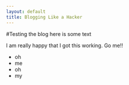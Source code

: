 ```yaml
---
layout: default
title: Blogging Like a Hacker
---
```

#Testing the blog
here is some text

I am really happy that I got this working. Go me!!

- oh
- me
- oh
- my
